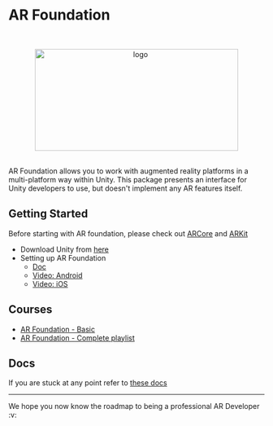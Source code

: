 # AR Foundation
<br>
<p align="center"><img src="https://user-images.githubusercontent.com/76126020/128593868-99520c87-2b52-46d8-8ed0-e14458115823.png" alt="logo" width="400" height= "200" /></a>
</p>
<br>
AR Foundation allows you to work with augmented reality platforms in a multi-platform way within Unity. This package presents an interface for Unity developers to use, but doesn't implement any AR features itself.
  
## Getting Started
Before starting with AR foundation, please check out [ARCore]() and [ARKit]()
- Download Unity from [here](https://unity3d.com/get-unity/download)
- Setting up AR Foundation 
  * [Doc](https://learn.unity.com/tutorial/setting-up-ar-foundation#5fe2be51edbc2a1f5e698730)
  * [Video: Android](https://www.youtube.com/watch?v=0mpsiO2lCx0)
  * [Video: iOS](https://www.youtube.com/watch?v=eu_eG0eTFlA)
 
 ## Courses
 - [AR Foundation - Basic](https://www.youtube.com/playlist?list=PL6VJLOFcTt7awvyIGIbLLPOBrW6-Y1R-J)
 - [AR Foundation - Complete playlist](https://www.youtube.com/playlist?list=PLQMQNmwN3FvzCWfvCvq2AYh1CFnTlv2Es)

 
 ## Docs
If you are stuck at any point refer to [these docs](https://docs.unity3d.com/Packages/com.unity.xr.arfoundation@4.1/manual/index.html)


<hr>
We hope you now know the roadmap to being a professional AR Developer :v: